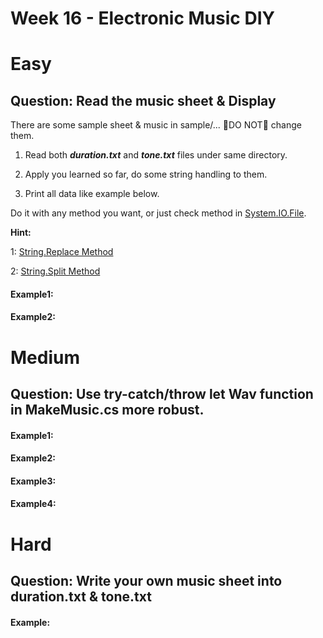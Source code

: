 # Week 16 - Electronic Music DIY

# Easy 
## Question: Read the music sheet & Display
There are some sample sheet & music in sample/... :rotating_light:DO NOT:rotating_light: change them. 

1. Read both ***duration.txt*** and ***tone.txt*** files under same directory. 

2. Apply you learned so far, do some string handling to them.
 
3. Print all data like example below.

Do it with any method you want, or just check method in [System.IO.File](https://docs.microsoft.com/en-us/dotnet/api/system.io.file?view=net-5.0).

**Hint:** 

1: [String.Replace Method](https://docs.microsoft.com/en-us/dotnet/api/system.string.replace?view=net-5.0)

2: [String.Split Method](https://docs.microsoft.com/en-us/dotnet/api/system.string.split?view=net-5.0)

#### Example1:
#### Example2:
# Medium 
## Question: Use try-catch/throw let Wav function in MakeMusic.cs more robust.
#### Example1:
#### Example2:
#### Example3:
#### Example4:
# Hard
## Question: Write your own music sheet into duration.txt & tone.txt
#### Example:
